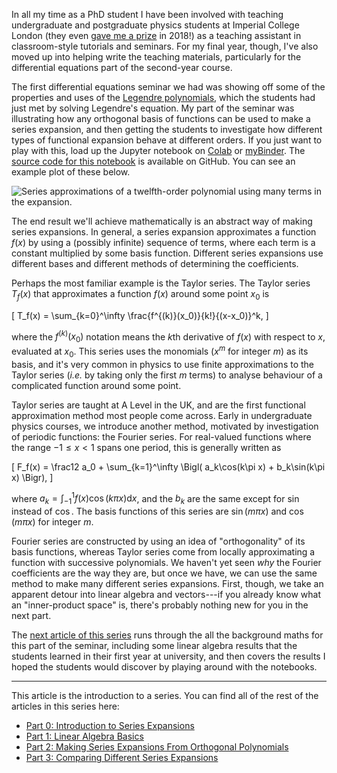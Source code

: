 In all my time as a PhD student I have been involved with teaching undergraduate
and postgraduate physics students at Imperial College London (they even [gave me
a prize][fons-prize] in 2018!) as a teaching assistant in classroom-style
tutorials and seminars.  For my final year, though, I've also moved up into
helping write the teaching materials, particularly for the differential
equations part of the second-year course.

The first differential equations seminar we had was showing off some of the
properties and uses of the [Legendre polynomials][legendre], which the students
had just met by solving Legendre's equation.  My part of the seminar was
illustrating how any orthogonal basis of functions can be used to make a series
expansion, and then getting the students to investigate how different types of
functional expansion behave at different orders.  If you just want to play with
this, load up the Jupyter notebook on [Colab][colab] or [myBinder][mybinder].
The [source code for this notebook][source] is available on GitHub.  You can see
an example plot of these below.

<img src="${article_a02a84}polynomial-high.svg" alt="Series approximations of a
twelfth-order polynomial using many terms in the expansion.">

The end result we'll achieve mathematically is an abstract way of making series
expansions.  In general, a series expansion approximates a function $`f(x)`$
by using a (possibly infinite) sequence of terms, where each term is a constant
multiplied by some basis function.  Different series expansions use different
bases and different methods of determining the coefficients.

Perhaps the most familiar example is the Taylor series.  The Taylor series
$`T_f(x)`$ that approximates a function $`f(x)`$ around some point $`x_0`$ is

\[
    T_f(x) = \sum_{k=0}^\infty \frac{f^{(k)}(x_0)}{k!}{(x-x_0)}^k,
\]

where the $`f^{(k)}(x_0)`$ notation means the $`k`$th derivative of $`f(x)`$
with respect to $`x`$, evaluated at $`x_0`$.  This series uses the monomials
($`x^m`$ for integer $`m`$) as its basis, and it's very common in physics to use
finite approximations to the Taylor series (_i.e._ by taking only the first
$`m`$ terms) to analyse behaviour of a complicated function around some point.

Taylor series are taught at A Level in the UK, and are the first functional
approximation method most people come across.  Early in undergraduate physics
courses, we introduce another method, motivated by investigation of periodic
functions: the Fourier series.  For real-valued functions where the range
$`-1 \le x < 1`$ spans one period, this is generally written as

\[
    F_f(x) = \frac12 a_0 + \sum_{k=1}^\infty \Bigl( a_k\cos(k\pi x) + b_k\sin(k\pi x) \Bigr),
\]

where $`a_k = \int_{-1}^1 f(x)\cos(k\pi x)\mathrm{d}x`$, and the $`b_k`$ are the
same except for $`\sin`$ instead of $`\cos`$.  The basis functions of this
series are $`\sin(m\pi x)`$ and $`\cos(m\pi x)`$ for integer $`m`$.

Fourier series are constructed by using an idea of "orthogonality" of its basis
functions, whereas Taylor series come from locally approximating a function with
successive polynomials.  We haven't yet seen _why_ the Fourier coefficients are
the way they are, but once we have, we can use the same method to make many
different series expansions.  First, though, we take an apparent detour into
linear algebra and vectors---if you already know what an "inner-product space"
is, there's probably nothing new for you in the next part.

The [next article of this series][part1] runs through the all the background
maths for this part of the seminar, including some linear algebra results that
the students learned in their first year at university, and then covers the
results I hoped the students would discover by playing around with the
notebooks.

[fons-prize]: https://www.imperial.ac.uk/natural-sciences/education-and-teaching/fons-annual-prizes-for-excellence/
[legendre]: https://en.wikipedia.org/wiki/Legendre_polynomials
[colab]: https://colab.research.google.com/github/jakelishman/2020-imperial-yr2-differential-equations/blob/main/Series_Expansion_Approximations.ipynb
[mybinder]: https://mybinder.org/v2/gh/jakelishman/2020-imperial-yr2-differential-equations/main?filepath=Series_Expansion_Approximations.ipynb
[source]: https://github.com/jakelishman/2020-imperial-yr2-differential-equations/

---

This article is the introduction to a series.  You can find all of the rest of
the articles in this series here:

- [Part 0: Introduction to Series Expansions][part0]
- [Part 1: Linear Algebra Basics][part1]
- [Part 2: Making Series Expansions From Orthogonal Polynomials][part2]
- [Part 3: Comparing Different Series Expansions][part3]

[part0]: ${article_404ffd}
[part1]: ${article_080743}
[part2]: ${article_ce0047}
[part3]: ${article_a02a84}

